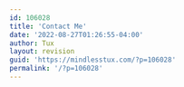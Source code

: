 ```yaml
---
id: 106028
title: 'Contact Me'
date: '2022-08-27T01:26:55-04:00'
author: Tux
layout: revision
guid: 'https://mindlesstux.com/?p=106028'
permalink: '/?p=106028'
---
```


